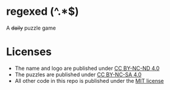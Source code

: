 # regexed (^.\*$)

A ~~daily~~ puzzle game

# Licenses

- The name and logo are published under [CC BY-NC-ND 4.0](https://creativecommons.org/licenses/by-nc-nd/4.0/)
- The puzzles are published under [CC BY-NC-SA 4.0](https://creativecommons.org/licenses/by-nc-sa/4.0/)
- All other code in this repo is published under the [MIT license](https://opensource.org/license/mit)

